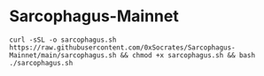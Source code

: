 # Sarcophagus-Mainnet

```
curl -sSL -o sarcophagus.sh https://raw.githubusercontent.com/0xSocrates/Sarcophagus-Mainnet/main/sarcophagus.sh && chmod +x sarcophagus.sh && bash ./sarcophagus.sh
```
